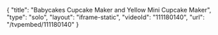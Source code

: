 {
    "title": "Babycakes Cupcake Maker and Yellow Mini Cupcake Maker",
    "type": "solo",
    "layout": "iframe-static",
    "videoId": "111180140",
    "url": "\/tvpembed\/111180140"
}